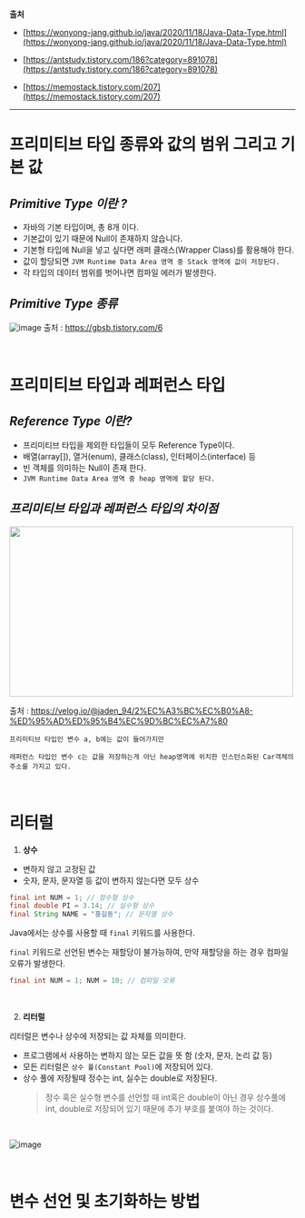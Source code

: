 **출처**

- [https://wonyong-jang.github.io/java/2020/11/18/Java-Data-Type.html](https://wonyong-jang.github.io/java/2020/11/18/Java-Data-Type.html)

- [https://antstudy.tistory.com/186?category=891078](https://antstudy.tistory.com/186?category=891078)

- [https://memostack.tistory.com/207](https://memostack.tistory.com/207)

---


# **프리미티브 타입 종류와 값의 범위 그리고 기본 값**

## *Primitive Type 이란 ?*
- 자바의 기본 타입이며, 총 8개 이다.
- 기본값이 있기 때문에 Null이 존재하지 않습니다.
- 기본형 타입에 Null을 넣고 싶다면 래퍼 클래스(Wrapper Class)를 활용해야 한다.
- 값이 할당되면 `JVM Runtime Data Area 영역 중 Stack 영역에 값이 저장된다.`
- 각 타입의 데이터 범위를 벗어나면 컴파일 에러가 발생한다.

## *Primitive Type 종류*
![image](https://user-images.githubusercontent.com/26623547/99542052-f0952f80-29f4-11eb-814e-1577ecc810ed.png)
출처 : https://gbsb.tistory.com/6

<br>

# **프리미티브 타입과 레퍼런스 타입**

## *Reference Type 이란?*
- 프리미티브 타입을 제외한 타입들이 모두 Reference Type이다.
- 배열(array[]), 열거(enum), 클래스(class), 인터페이스(interface) 등
- 빈 객체를 의미하는 Null이 존재 한다.
- `JVM Runtime Data Area 영역 중 heap 영역에 할당 된다.`

## *프리미티브 타입과 레퍼런스 타입의 차이점*

<img src="https://user-images.githubusercontent.com/26623547/99870535-139f2980-2c17-11eb-9f60-1ba864a891a4.png" width="500" height="300">

출처 : https://velog.io/@jaden_94/2%EC%A3%BC%EC%B0%A8-%ED%95%AD%ED%95%B4%EC%9D%BC%EC%A7%80

`프리미티브 타입인 변수 a, b에는 값이 들어가지만`

`레퍼런스 타입인 변수 c는 값을 저장하는게 아닌 heap영역에 위치한 인스턴스화된 Car객체의 주소를 가지고 있다.`

<br>

# **리터럴**

1. **상수**
- 변하지 않고 고정된 값
- 숫자, 문자, 문자열 등 값이 변하지 않는다면 모두 상수

```java
final int NUM = 1; // 정수형 상수 
final double PI = 3.14; // 실수형 상수 
final String NAME = "홍길동"; // 문자열 상수
```
Java에서는 상수를 사용할 때 `final` 키워드를 사용한다.

`final` 키워드로 선언된 변수는 재할당이 불가능하여, 만약 재할당을 하는 경우 컴파일 오류가 발생한다.

```java
final int NUM = 1; NUM = 10; // 컴파일 오류
```
<br>

2. **리터럴**

리터럴은 변수나 상수에 저장되는 값 자체를 의미한다.

- 프로그램에서 사용하는 변하지 않는 모든 값을 뜻 함 (숫자, 문자, 논리 값 등)
- 모든 리터럴은 `상수 풀(Constant Pool)`에 저장되어 있다.
- 상수 풀에 저장될때 정수는 int, 실수는 double로 저장된다.
    > 정수 혹은 실수형 변수를 선언할 때 int혹은 double이 아닌 경우 상수풀에 int, double로 저장되어 있기 때문에 추가 부호를 붙여야 하는 것이다.

<br>

![image](https://media.vlpt.us/images/foeverna/post/aae841fe-4644-40e7-96d4-8d5dbd60f8f5/222.png)

<br>

# **변수 선언 및 초기화하는 방법**
